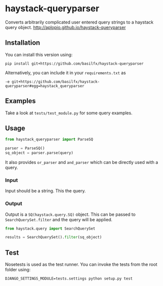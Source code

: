 # haystack-queryparser
Converts arbitrarily complicated user entered query strings to a haystack query object. http://aplopio.github.io/haystack-queryparser

## Installation
You can install this version using:

```shell
pip install git+https://github.com/basilfx/haystack-queryparser
```

Alternatively, you can include it in your `requirements.txt` as

```text
-e git+https://github.com/basilfx/haystack-queryparser#egg=haystack_queryparser
```

## Examples
Take a look at `tests/test_module.py` for some query examples.

## Usage
```python
from haystack_queryparser import ParseSQ

parser = ParseSQ()
sq_object = parser.parse(query)
```

It also provides `or_parser` and `and_parser` which can be directly used with a query.

### Input
Input should be a string. This the query.

### Output
Output is a `SQ(haystack.query.SQ)` object. This can be passed to `SearchQuerySet.filter` and the query will be applied.

```python
from haystack.query import SearchQuerySet

results = SearchQuerySet().filter(sq_object)
```

## Test
Nosetests is used as the test runner. You can invoke the tests from the root folder using:

```shell
DJANGO_SETTINGS_MODULE=tests.settings python setup.py test
```

